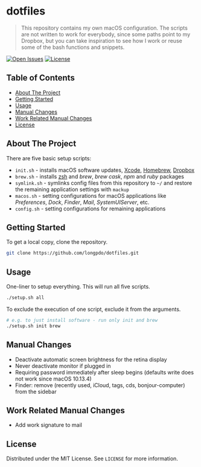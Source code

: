 # dotfiles <!-- omit in toc -->

> This repository contains my own macOS configuration. The scripts are not written to work for everybody, since some paths point to my Dropbox, but you can take inspiration to see how I work or reuse some of the bash functions and snippets.

[![Open Issues](https://badgen.net/github/open-issues/longpdo/dotfiles)](https://github.com/longpdo/dotfiles/issues)
[![License](https://badgen.net/github/license/longpdo/dotfiles)](LICENSE)

<!-- TABLE OF CONTENTS -->
## Table of Contents <!-- omit in toc -->

* [About The Project](#about-the-project)
* [Getting Started](#getting-started)
* [Usage](#usage)
* [Manual Changes](#manual-changes)
* [Work Related Manual Changes](#work-related-manual-changes)
* [License](#license)

<!-- About The Project -->
## About The Project

There are five basic setup scripts:

* `init.sh` - installs macOS software updates, [Xcode](https://developer.apple.com/xcode/), [Homebrew](https://brew.sh/), [Dropbox](https://www.dropbox.com/)
* `brew.sh` - installs [zsh](http://zsh.sourceforge.net/) and *brew*, *brew cask*, *npm* and *ruby* packages
* `symlink.sh` - symlinks config files from this repository to `~/` and restore the remaining application settings with `mackup`
* `macos.sh` - setting configurations for macOS applications like *Preferences*, *Dock*, *Finder*, *Mail*, *SystemUIServer*, etc.
* `config.sh` - setting configurations for remaining applications

<!-- GETTING STARTED -->
## Getting Started

To get a local copy, clone the repository.

```sh
git clone https://github.com/longpdo/dotfiles.git
```

<!-- USAGE EXAMPLES -->
## Usage

One-liner to setup everything. This will run all five scripts.

```bash
./setup.sh all
```

To exclude the execution of one script, exclude it from the arguments.

```bash
# e.g. to just install software - run only init and brew
./setup.sh init brew
```

## Manual Changes

* Deactivate automatic screen brightness for the retina display
* Never deactivate monitor if plugged in
* Requiring password immediately after sleep begins (defaults write does not work since macOS 10.13.4)
* Finder: remove (recently used, iCloud, tags, cds, bonjour-computer) from the sidebar

## Work Related Manual Changes

* Add work signature to mail

<!-- LICENSE -->
## License

Distributed under the MIT License. See `LICENSE` for more information.
